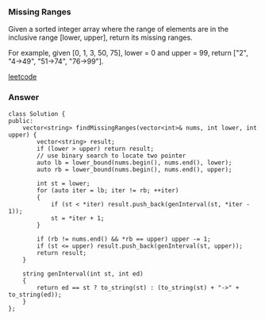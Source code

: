 ### Missing Ranges
Given a sorted integer array where the range of elements are in the inclusive range [lower, upper], return its missing ranges.

For example, given [0, 1, 3, 50, 75], lower = 0 and upper = 99, return ["2", "4->49", "51->74", "76->99"].

[leetcode](https://leetcode.com/problems/missing-ranges/description/)

### Answer
	class Solution {
	public:
	    vector<string> findMissingRanges(vector<int>& nums, int lower, int upper) {
	        vector<string> result;
	        if (lower > upper) return result;
	        // use binary search to locate two pointer
	        auto lb = lower_bound(nums.begin(), nums.end(), lower);
	        auto rb = lower_bound(nums.begin(), nums.end(), upper);
	        
	        int st = lower;
	        for (auto iter = lb; iter != rb; ++iter)
	        {
	            if (st < *iter) result.push_back(genInterval(st, *iter - 1));
	            st = *iter + 1;
	        }
	        
	        if (rb != nums.end() && *rb == upper) upper -= 1;
	        if (st <= upper) result.push_back(genInterval(st, upper));
	        return result;
	    }
	    
	    string genInterval(int st, int ed)
	    {
	        return ed == st ? to_string(st) : (to_string(st) + "->" + to_string(ed));
	    }
	};